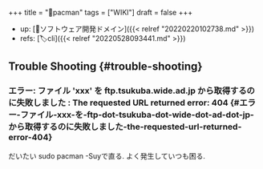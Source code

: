 +++
title = "📝pacman"
tags = ["WIKI"]
draft = false
+++

-   up: [📂ソフトウェア開発ドメイン]({{< relref "20220220102738.md" >}})
-   refs: [🏷cli]({{< relref "20220528093441.md" >}})


## Trouble Shooting {#trouble-shooting}


### エラー: ファイル 'xxx' を ftp.tsukuba.wide.ad.jp から取得するのに失敗しました : The requested URL returned error: 404 {#エラー-ファイル-xxx-を-ftp-dot-tsukuba-dot-wide-dot-ad-dot-jp-から取得するのに失敗しました-the-requested-url-returned-error-404}

だいたい sudo pacman -Suyで直る. よく発生していつも困る.

